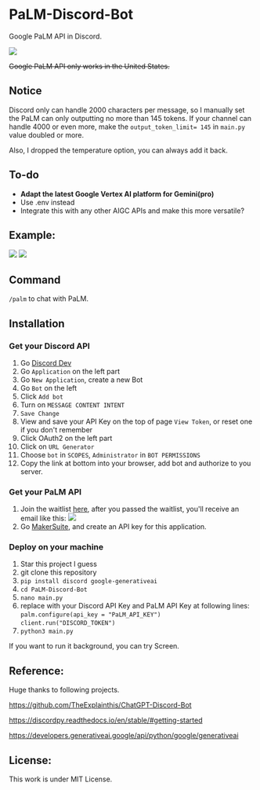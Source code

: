 # PaLM-Discord-Bot

Google PaLM API in Discord.

![](https://img.shields.io/badge/License-MIT-lightgrey)

~~Google PaLM API only works in the United States.~~

## Notice

Discord only can handle 2000 characters per message, so I manually set the PaLM can only outputting no more than 145 tokens. If your channel can handle 4000 or even more, make the `output_token_limit= 145` in `main.py` value doubled or more.

Also, I dropped the temperature option, you can always add it back.

## To-do

- **Adapt the latest Google Vertex AI platform for Gemini(pro)**
- Use .env instead
- Integrate this with any other AIGC APIs and make this more versatile?


## Example:
![](https://github.com/nonefffds/PaLM-Discord-Bot/blob/main/image/test.png)
![](https://github.com/nonefffds/PaLM-Discord-Bot/blob/main/image/test2.png)

## Command

`/palm` to chat with PaLM.

## Installation

### Get your Discord API

1. Go [Discord Dev](https://discord.com/developers/applications)
2. Go `Application` on the left part
3. Go `New Application`, create a new Bot
4. Go `Bot` on the left
5. Click `Add bot`
6. Turn on `MESSAGE CONTENT INTENT`
7. `Save Change`
8. View and save your API Key on the top of page `View Token`, or reset one if you don't remember
9. Click OAuth2 on the left part
10. Click on `URL Generator`
11. Choose `bot` in `SCOPES`, `Administrator` in `BOT PERMISSIONS`
12. Copy the link at bottom into your browser, add bot and authorize to you server.
### Get your PaLM API
1. Join the waitlist [here](https://developers.generativeai.google/), after you passed the waitlist, you'll receive an email like this:
![](https://github.com/nonefffds/PaLM-Discord-Bot/blob/main/image/welcome.png)
1. Go [MakerSuite](https://makersuite.google.com/), and create an API key for this application.
### Deploy on your machine
1. Star this project I guess
2. git clone this repository
3. `pip install discord google-generativeai`
4. `cd PaLM-Discord-Bot`
5. `nano main.py`
6. replace with your Discord API Key and PaLM API Key at following lines:
`palm.configure(api_key = "PaLM_API_KEY")`
`client.run("DISCORD_TOKEN")`
7. `python3 main.py`

If you want to run it background, you can try Screen.

## Reference: 

Huge thanks to following projects.

https://github.com/TheExplainthis/ChatGPT-Discord-Bot

https://discordpy.readthedocs.io/en/stable/#getting-started

https://developers.generativeai.google/api/python/google/generativeai

## License:
This work is under MIT License.
